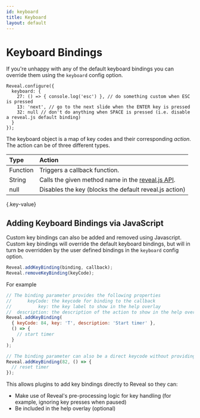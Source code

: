 ```yaml
---
id: keyboard
title: Keyboard
layout: default
---
```


# Keyboard Bindings

If you're unhappy with any of the default keyboard bindings you can override them using the `keyboard` config option.

```javascript/1-5
Reveal.configure({
  keyboard: {
    27: () => { console.log('esc') }, // do something custom when ESC is pressed
    13: 'next', // go to the next slide when the ENTER key is pressed
    32: null // don't do anything when SPACE is pressed (i.e. disable a reveal.js default binding)
  }
});
```

The keyboard object is a map of key codes and their corresponding _action_. The action can be of three different types.

| Type     | Action                                                     |
| :------- | :--------------------------------------------------------- |
| Function | Triggers a callback function.                              |
| String   | Calls the given method name in the [reveal.js API](/api/). |
| null     | Disables the key (blocks the default reveal.js action)     |

{.key-value}

## Adding Keyboard Bindings via JavaScript

Custom key bindings can also be added and removed using Javascript. Custom key bindings will override the default keyboard bindings, but will in turn be overridden by the user defined bindings in the `keyboard` config option.

```javascript
Reveal.addKeyBinding(binding, callback);
Reveal.removeKeyBinding(keyCode);
```

For example

```javascript
// The binding parameter provides the following properties
//      keyCode: the keycode for binding to the callback
//          key: the key label to show in the help overlay
//  description: the description of the action to show in the help overlay
Reveal.addKeyBinding(
  { keyCode: 84, key: 'T', description: 'Start timer' },
  () => {
    // start timer
  }
);

// The binding parameter can also be a direct keycode without providing the help description
Reveal.addKeyBinding(82, () => {
  // reset timer
});
```

This allows plugins to add key bindings directly to Reveal so they can:

- Make use of Reveal's pre-processing logic for key handling (for example, ignoring key presses when paused)
- Be included in the help overlay (optional)
